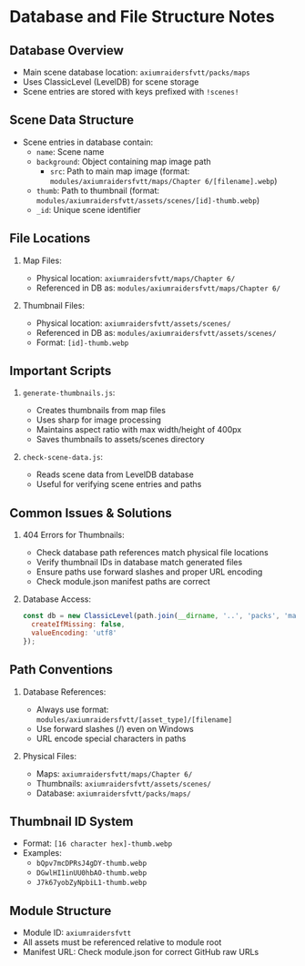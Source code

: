# Database and File Structure Notes

## Database Overview
- Main scene database location: `axiumraidersfvtt/packs/maps`
- Uses ClassicLevel (LevelDB) for scene storage
- Scene entries are stored with keys prefixed with `!scenes!`

## Scene Data Structure
- Scene entries in database contain:
  - `name`: Scene name
  - `background`: Object containing map image path
    - `src`: Path to main map image (format: `modules/axiumraidersfvtt/maps/Chapter 6/[filename].webp`)
  - `thumb`: Path to thumbnail (format: `modules/axiumraidersfvtt/assets/scenes/[id]-thumb.webp`)
  - `_id`: Unique scene identifier

## File Locations
1. Map Files:
   - Physical location: `axiumraidersfvtt/maps/Chapter 6/`
   - Referenced in DB as: `modules/axiumraidersfvtt/maps/Chapter 6/`

2. Thumbnail Files:
   - Physical location: `axiumraidersfvtt/assets/scenes/`
   - Referenced in DB as: `modules/axiumraidersfvtt/assets/scenes/`
   - Format: `[id]-thumb.webp`

## Important Scripts
1. `generate-thumbnails.js`:
   - Creates thumbnails from map files
   - Uses sharp for image processing
   - Maintains aspect ratio with max width/height of 400px
   - Saves thumbnails to assets/scenes directory

2. `check-scene-data.js`:
   - Reads scene data from LevelDB database
   - Useful for verifying scene entries and paths

## Common Issues & Solutions
1. 404 Errors for Thumbnails:
   - Check database path references match physical file locations
   - Verify thumbnail IDs in database match generated files
   - Ensure paths use forward slashes and proper URL encoding
   - Check module.json manifest paths are correct

2. Database Access:
   ```javascript
   const db = new ClassicLevel(path.join(__dirname, '..', 'packs', 'maps'), { 
     createIfMissing: false,
     valueEncoding: 'utf8'
   });
   ```

## Path Conventions
1. Database References:
   - Always use format: `modules/axiumraidersfvtt/[asset_type]/[filename]`
   - Use forward slashes (/) even on Windows
   - URL encode special characters in paths

2. Physical Files:
   - Maps: `axiumraidersfvtt/maps/Chapter 6/`
   - Thumbnails: `axiumraidersfvtt/assets/scenes/`
   - Database: `axiumraidersfvtt/packs/maps/`

## Thumbnail ID System
- Format: `[16 character hex]-thumb.webp`
- Examples:
  - `bQpv7mcDPRsJ4gDY-thumb.webp`
  - `DGwlHI1inUU0hbAO-thumb.webp`
  - `J7k67yobZyNpbiL1-thumb.webp`

## Module Structure
- Module ID: `axiumraidersfvtt`
- All assets must be referenced relative to module root
- Manifest URL: Check module.json for correct GitHub raw URLs 